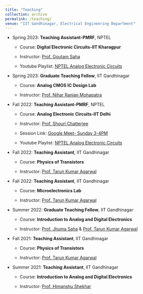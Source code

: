 ```yaml
---
title: "Teaching"
collection: archive
permalink: /teaching/
venue: "IIT Gandhinagar, Electrical Engineering Department"
---
```

* Spring 2023: **Teaching Assistant-PMRF**, NPTEL
 
  * Course: **Digital Electronic Circuits-IIT Kharagpur**

  * Instructor: [Prof. Goutam Saha](http://www.iitkgp.ac.in/department/EC/faculty/ec-gsaha)
 
  * Youtube Playlist: [NPTEL Analog Electronic Circuits](https://www.youtube.com/playlist?list=PLUSiNOu9YYdR-x4SULe-9Ww8_z79dONxw)

* Spring 2023: **Graduate Teaching Fellow**, IIT Gandhinagar
 
  * Course: **Analog CMOS IC Design Lab**

  * Instructor: [Prof. Nihar Ranjan Mohapatra](http://people.iitgn.ac.in/~nihar/)


* Fall 2022: **Teaching Assistant-PMRF**, NPTEL
 
  * Course: **Analog Electronic Circuits-IIT Delhi**

  * Instructor: [Prof. Shouri Chatterjee](https://web.iitd.ac.in/~shouri/)
  * Session Link: [Google Meet- Sunday 3-4PM](https://meet.google.com/guz-mpsg-usm)
  * Youtube Playlist: [NPTEL Analog Electronic Circuits](https://www.youtube.com/playlist?list=PLUSiNOu9YYdQctZEvUgvIq1Lr9j44rhFy)

* Fall 2022: **Teaching Assistant**, IIT Gandhinagar
 
  * Course: **Physics of Transistors**

  * Instructor: [Prof. Tarun Kumar Agarwal](https://iitgn.ac.in/faculty/ee/fac-tarun)
  
* Fall 2022: **Teaching Assistant**, IIT Gandhinagar
 
  * Course: **Microelectronics Lab**

  * Instructor: [Prof. Tarun Kumar Agarwal](https://iitgn.ac.in/faculty/ee/fac-tarun)
* Summer 2022: **Graduate Teaching Fellow**, IIT Gandhinagar

  * Course: **Introduction to Analog and Digital Electronics**

  * Instructor: [Prof. Jhuma Saha](https://iitgn.ac.in/faculty/ee/fac-jhuma) & [Prof. Tarun Kumar Agarwal](https://iitgn.ac.in/faculty/ee/fac-tarun)

* Fall 2021: **Teaching Assistant**, IIT Gandhinagar
 
  * Course: **Physics of Transistors**

  * Instructor: [Prof. Tarun Kumar Agarwal](https://iitgn.ac.in/faculty/ee/fac-tarun)

* Summer 2021: **Teaching Assistant**, IIT Gandhinagar

  * Course: **Introduction to Analog and Digital Electronics**

  * Instructor: [Prof. Himanshu Shekhar](https://iitgn.ac.in/faculty/ee/fac-himanshu)
